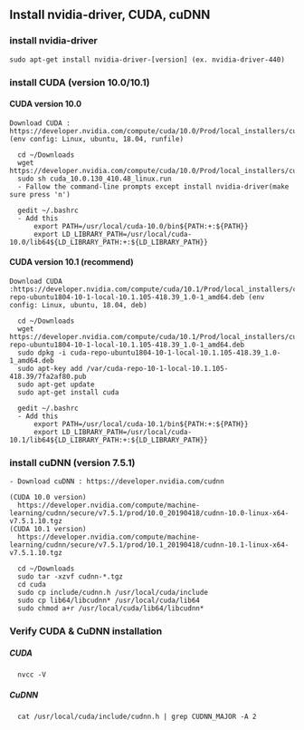 ## Install nvidia-driver, CUDA, cuDNN
  ### install nvidia-driver
    sudo apt-get install nvidia-driver-[version] (ex. nvidia-driver-440)

  ### install CUDA (version 10.0/10.1)
  
  #### CUDA version 10.0
    Download CUDA : https://developer.nvidia.com/compute/cuda/10.0/Prod/local_installers/cuda_10.0.130_410.48_linux (env config: Linux, ubuntu, 18.04, runfile)
    
      cd ~/Downloads
      wget https://developer.nvidia.com/compute/cuda/10.0/Prod/local_installers/cuda_10.0.130_410.48_linux
      sudo sh cuda_10.0.130_410.48_linux.run
      - Fallow the command-line prompts except install nvidia-driver(make sure press 'n')
      
      gedit ~/.bashrc
      - Add this
          export PATH=/usr/local/cuda-10.0/bin${PATH:+:${PATH}}
          export LD_LIBRARY_PATH=/usr/local/cuda-10.0/lib64${LD_LIBRARY_PATH:+:${LD_LIBRARY_PATH}}
  
  #### CUDA version 10.1 (recommend)
    Download CUDA :https://developer.nvidia.com/compute/cuda/10.1/Prod/local_installers/cuda-repo-ubuntu1804-10-1-local-10.1.105-418.39_1.0-1_amd64.deb (env config: Linux, ubuntu, 18.04, deb)
    
      cd ~/Downloads
      wget https://developer.nvidia.com/compute/cuda/10.1/Prod/local_installers/cuda-repo-ubuntu1804-10-1-local-10.1.105-418.39_1.0-1_amd64.deb
      sudo dpkg -i cuda-repo-ubuntu1804-10-1-local-10.1.105-418.39_1.0-1_amd64.deb
      sudo apt-key add /var/cuda-repo-10-1-local-10.1.105-418.39/7fa2af80.pub
      sudo apt-get update
      sudo apt-get install cuda
      
      gedit ~/.bashrc
      - Add this
          export PATH=/usr/local/cuda-10.1/bin${PATH:+:${PATH}}
          export LD_LIBRARY_PATH=/usr/local/cuda-10.1/lib64${LD_LIBRARY_PATH:+:${LD_LIBRARY_PATH}}
      
  ### install cuDNN (version 7.5.1)
    - Download cuDNN : https://developer.nvidia.com/cudnn
    
    (CUDA 10.0 version)
      https://developer.nvidia.com/compute/machine-learning/cudnn/secure/v7.5.1/prod/10.0_20190418/cudnn-10.0-linux-x64-v7.5.1.10.tgz
    (CUDA 10.1 version)
      https://developer.nvidia.com/compute/machine-learning/cudnn/secure/v7.5.1/prod/10.1_20190418/cudnn-10.1-linux-x64-v7.5.1.10.tgz
      
      cd ~/Downloads
      sudo tar -xzvf cudnn-*.tgz 
      cd cuda
      sudo cp include/cudnn.h /usr/local/cuda/include
      sudo cp lib64/libcudnn* /usr/local/cuda/lib64
      sudo chmod a+r /usr/local/cuda/lib64/libcudnn*
      
  ### Verify CUDA & CuDNN installation
  ##### CUDA
      nvcc -V
  ##### CuDNN
      cat /usr/local/cuda/include/cudnn.h | grep CUDNN_MAJOR -A 2
